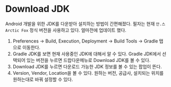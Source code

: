 # Download JDK

Android 개발을 위한 JDK를 다운받아 설치하는 방법이 간편해졌다. 필자는 현재 `안.스 Arctic Fox` 정식 버전을 사용하고 있다. 얼마전에 업데이트 했다. 

1. Preferences ​-> Build, Execution, Deployment -> Build Tools -> Gradle 탭으로 이동한다.
2. Gradle JDK를 보면 현재 사용중인 JDK에 대해서 알 수 있다. Gradle JDK에서 선택되어 있는 버전을 누르면 드랍다운메뉴로 Download JDK를 볼 수 있다.
3. Download JDK를 누르면 다운로드 가능한 JDK 정보를 볼 수 있는 팝업이 뜬다.
4. Version, Vendor, Location을 볼 수 있다. 원하는 버전, 공급사, 설치되는 위치를 원하는대로 바꿔 설정할 수 있다.

